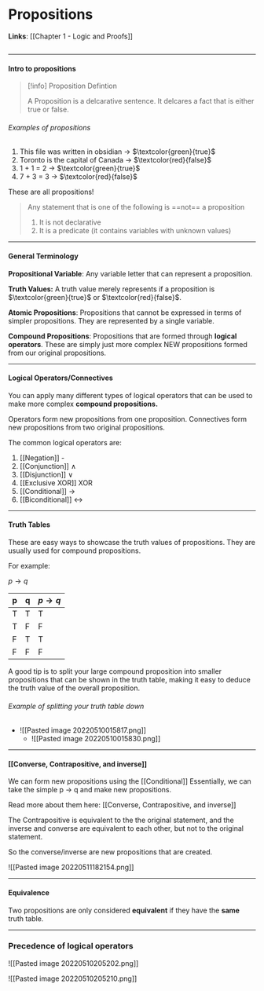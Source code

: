 # Propositions

**Links**: [[Chapter 1 - Logic and Proofs]]

```toc
```

---

#### Intro to propositions

>[!info] Proposition Defintion
>
>A Proposition is a delcarative sentence. It delcares a fact that is either true or false. 

###### Examples of propositions
1. This file was written in obsidian $\longrightarrow$  $\textcolor{green}{true}$
2. Toronto is the capital of Canada $\longrightarrow$ $\textcolor{red}{false}$
3. 1 + 1 = 2 $\longrightarrow$  $\textcolor{green}{true}$
4. 7 + 3 = 3 $\longrightarrow$  $\textcolor{red}{false}$

These are all propositions!

>Any statement that is one of the following is ==not== a proposition
> 1. It is not declarative
> 2. It is a predicate (it contains variables with unknown values)
>    



---

#### General Terminology 
**Propositional Variable**: Any variable letter that can represent a proposition.

**Truth Values:** A truth value merely represents if a proposition is $\textcolor{green}{true}$ or $\textcolor{red}{false}$.

**Atomic Propositions**: Propositions that cannot be expressed in terms of simpler propositions. They are represented by a single variable. 

**Compound Propositions**: Propositions that are formed through **logical operators**. These are simply just more complex NEW propositions formed from our original propositions. 

---

#### Logical Operators/Connectives

You can apply many different types of logical operators that can be used to make more complex **compound propositions.**

Operators form new propositions from one proposition.
Connectives form new propositions from two original propositions. 

The common logical operators are:
1. [[Negation]]   -
2. [[Conjunction]]    $\land$ 
3. [[Disjunction]]     $\lor$
4. [[Exclusive XOR]]      XOR
5. [[Conditional]]   $\longrightarrow$
6. [[Biconditional]]     $\leftrightarrow$

---

#### Truth Tables 

These are easy ways to showcase the truth values of propositions. They are usually used for compound propositions. 

For example: 

$p \rightarrow q$

| p   | q   | $p\rightarrow q$ |
| --- | --- | ---------------- |
| T   | T   | T                |
| T   | F   | F                |
| F   | T   | T                |
| F   | F   | F                |


A good tip is to split your large compound proposition into smaller propositions that can be shown in the truth table, making it easy to deduce the truth value of the overall proposition.

###### Example of splitting your truth table down 
- ![[Pasted image 20220510015817.png]]
	- ![[Pasted image 20220510015830.png]]

---

#### [[Converse, Contrapositive, and inverse]]

We can form new propositions using the [[Conditional]] 
Essentially, we can take the simple p $\longrightarrow$ q and make new propositions. 

Read more about them here: [[Converse, Contrapositive, and inverse]]

The Contrapositive is equivalent to the the original statement, and the inverse and converse are equivalent to each other, but not to the original statement. 

So the converse/inverse are new propositions that are created. 

![[Pasted image 20220511182154.png]]

---
#### Equivalence

Two propositions are only considered **equivalent** if they have the **same** truth table.

---


### Precedence of logical operators

![[Pasted image 20220510205202.png]]

![[Pasted image 20220510205210.png]]



